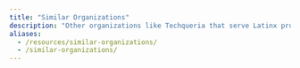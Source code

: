 ```yaml
---
title: "Similar Organizations"
description: "Other organizations like Techqueria that serve Latinx professionals in tech 👯"
aliases:
  - /resources/similar-organizations/
  - /similar-organizations/
---
```

